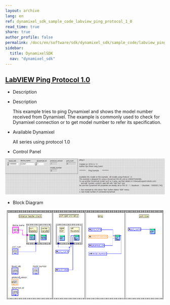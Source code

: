 ```yaml
---
layout: archive
lang: en
ref: dynamixel_sdk_sample_code_labview_ping_protocol_1_0
read_time: true
share: true
author_profile: false
permalink: /docs/en/software/sdk/dynamixel_sdk/sample_code/labview_ping_protocol_1_0
sidebar:
  title: DynamixelSDK
  nav: "dynamixel_sdk"
---
```


<div style="counter-reset: h2 102"></div>
<div style="counter-reset: h1 3"></div>

## [LabVIEW Ping Protocol 1.0](#labview-ping-protocol-10)

- Description

- Description

  This example tries to ping Dynamixel and shows the model number received from Dynamixel. The example is commonly used to check for Dynamixel connection or to get model number to refer its specification.

- Available Dynamixel

  All series using protocol 1.0

- Control Panel

![](https://github.com/ROBOTIS-GIT/ROBOTIS-Documents/blob/master/wiki-images/DynamixelSDK/4.SDKExample/4.7%20LabVIEW/ping1/ping1.png)

- Block Diagram

![](https://github.com/ROBOTIS-GIT/ROBOTIS-Documents/blob/master/wiki-images/DynamixelSDK/4.SDKExample/4.7%20LabVIEW/ping1/block_diagram.png)